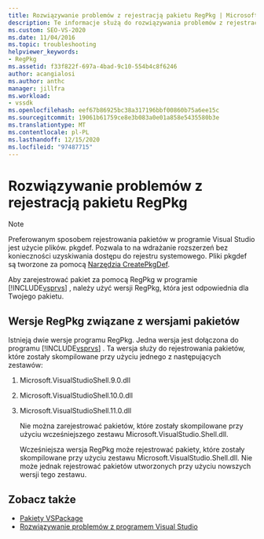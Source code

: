 ```yaml
---
title: Rozwiązywanie problemów z rejestracją pakietu RegPkg | Microsoft Docs
description: Te informacje służą do rozwiązywania problemów z rejestracją pakietu RegPkg w programie Visual Studio. Użyj wersji programu RegPkg, która jest odpowiednia dla Twojego pakietu.
ms.custom: SEO-VS-2020
ms.date: 11/04/2016
ms.topic: troubleshooting
helpviewer_keywords:
- RegPkg
ms.assetid: f33f822f-697a-4bad-9c10-554b4c8f6246
author: acangialosi
ms.author: anthc
manager: jillfra
ms.workload:
- vssdk
ms.openlocfilehash: eef67b86925bc38a317196bbf00860b75a6ee15c
ms.sourcegitcommit: 19061b61759ce8e3b083a0e01a858e5435580b3e
ms.translationtype: MT
ms.contentlocale: pl-PL
ms.lasthandoff: 12/15/2020
ms.locfileid: "97487715"
---
```

# <a name="troubleshooting-regpkg-package-registration"></a>Rozwiązywanie problemów z rejestracją pakietu RegPkg
> [!NOTE]
> Preferowanym sposobem rejestrowania pakietów w programie Visual Studio jest użycie plików. pkgdef. Pozwala to na wdrażanie rozszerzeń bez konieczności uzyskiwania dostępu do rejestru systemowego. Pliki pkgdef są tworzone za pomocą [Narzędzia CreatePkgDef](../../extensibility/internals/createpkgdef-utility.md).

 Aby zarejestrować pakiet za pomocą RegPkg w programie [!INCLUDE[vsprvs](../../code-quality/includes/vsprvs_md.md)] , należy użyć wersji RegPkg, która jest odpowiednia dla Twojego pakietu.

## <a name="regpkg-versions-related-to-package-versions"></a>Wersje RegPkg związane z wersjami pakietów
 Istnieją dwie wersje programu RegPkg. Jedna wersja jest dołączona do programu [!INCLUDE[vsprvs](../../code-quality/includes/vsprvs_md.md)] . Ta wersja służy do rejestrowania pakietów, które zostały skompilowane przy użyciu jednego z następujących zestawów:

1. Microsoft.VisualStudioShell.9.0.dll

2. Microsoft.VisualStudioShell.10.0.dll

3. Microsoft.VisualStudioShell.11.0.dll

   Nie można zarejestrować pakietów, które zostały skompilowane przy użyciu wcześniejszego zestawu Microsoft.VisualStudio.Shell.dll.

   Wcześniejsza wersja RegPkg może rejestrować pakiety, które zostały skompilowane przy użyciu zestawu Microsoft.VisualStudio.Shell.dll. Nie może jednak rejestrować pakietów utworzonych przy użyciu nowszych wersji tego zestawu.

## <a name="see-also"></a>Zobacz także
- [Pakiety VSPackage](../../extensibility/internals/vspackages.md)
- [Rozwiązywanie problemów z programem Visual Studio](/troubleshoot/visualstudio/welcome-visual-studio/)
